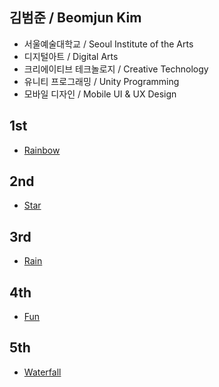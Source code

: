  ## 김범준 / Beomjun Kim
  * 서울예술대학교 / Seoul Institute of the Arts
  * 디지털아트 / Digital Arts
  * 크리에이티브 테크놀로지 / Creative Technology
  * 유니티 프로그래밍 / Unity Programming
  * 모바일 디자인 / Mobile UI & UX Design
 
 ## 1st 
  * [Rainbow](./Rainbow/) 
  
 ## 2nd
  * [Star](./Star/) 
  
 ## 3rd
  * [Rain](./Rain/) 
  
 ## 4th
  * [Fun](./Fun/) 
  
 ## 5th
  * [Waterfall](./Waterfall/) 
  
  
